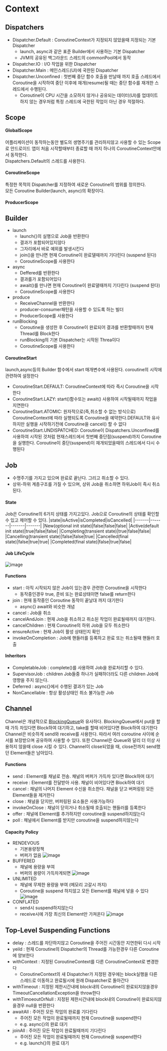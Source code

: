 # Context

## Dispatchers
- Dispatcher.Default : CoroutineContext가 지정되지 않았을때 지정되는 기본 Dispatcher
    - launch, async과 같은 표준 Builder에서 사용하는 기본 Dispatcher
    - JVM의 공유된 백그라운드 스레드의 commonPool에서 동작
- Dispatcher.IO : I/O 작업을 위한 Dispatcher
- Dispatcher.Main : 메인스레드(UI)에 국한된 Dispatcher
- Dispatcher.Unconfined : 첫번째 중단 함수 호출을 만날때 까지 호출 스레드에서 Coroutine을 시작하여 중단 이후에  재개(resume)될 때는 중단 함수를 재개한 스레드에서 수행된다. 
    - Coroutine이 CPU 시간을 소모하지 않거나 공유되는 데이터(UI)를 업데이트 하지 않는 경우처럼 특정 스레드에 국한된 작업이 아닌 경우 적절하다.


## Scope

#### GlobalScope
어플리케이션이 동작하는동안 별도의 생명주기를 관리하지않고 사용할 수 있는 Scope로
안드로이드 앱이 처음 시작할때부터 종료할 때 까지 하나의 CoroutineContext안에서 동작한다.  
Dispatchers.Default의 스레드를 사용한다.

#### CoroutineScope
특정한 목적의 Dispatcher를 지정하여 새로운 Coroutine의 범위를 정의한다.  
모든 Coroutine Builder(launch, async)의 확장이다.  

#### ProducerScope


## Builder
- launch 
    - launch{}의 실행으로 Job을 반환한다
    - 결과가 포함되어있지않다
    - 그자리에서 바로 예외를 발생시킨다
    - join()을 만나면 현재 Coroutine이 완료댈때까지 기다린다 (suspend 된다)
    - CoroutineScope를 사용한다  
- async
    - Deffered를 반환한다
    - 결과를가 포함되어있다
    - await()를 만나면 현재 Coroutine이 완료댈때까지 기다린다 (suspend 된다)
    - CoroutineScope를 사용한다  
- produce 
    - ReceiveChannel을 반환한다
    - producer-consumer패턴을 사용할 수 있도록 하는 빌더
    - ProducerScope를 사용한다  
- runBlocking
    - Coroutine을 생성한 후 Coroutine이 완료되어 결과를 반환할때까지 현재 Thread를 Block한다
    - runBlocking의 기본 Dispatcher는 시작된 Threa이다
    - CoroutineScope를 사용한다  

#### CoroutineStart
launch,async등의 Builder 함수에서 start 매개변수에 사용된다.
coroutine의 시작에 관련하여 설정한다  
- CoroutineStart.DEFAULT: CoroutineContext에 따라 즉시 Coroutine을 시작한다
- CoroutineStart.LAZY: start()함수또는 await() 사용하여 시작될때까지 작업을 지연한다
- CoroutineStart.ATOMIC: 원자적으로(즉,취소할 수 없는 방식으로) CoroutineContext에 따라 실행되도록 Coroutine을 예약한다.DEFAULT와 유사하지만 실행을 시작하기전에 Coroutine을 cancel() 할 수 없다
- CoroutineStart.UNDISPATCHED: Coroutine이 Dispatchers.Unconfined를 사용하여 시작된 것처럼 현재스레드에서 첫번째 중단점(suspend)까지 Coroutine을 실행한다. Coroutine이 중단(suspend)이 재개되었을때의 스레드에서 다시 수행된다


## Job
- 수명주기를 가지고 있으며 완료로 끝난다. 그리고 취소할 수 있다.  
- 상위-하위 계층구조를 가질 수 있으며, 상위 Job을 취소하면 하위Job이 즉시 취소된다.


#### State
Job은 Coroutine의 6가지 상태를 가지고있다.
Job으로 Coroutine의 상태를 확인할 수 있고 제어할 수 있다.
|state|isActive|isCompleted|isCancelled|
|-------|-------|-------|-------|
|New(optional init state)|false|false|false|
|Active(default init state)|true|false|false|
|Completing(transient state)|true|false|false|
|Cancelling(transient state)|false|false|true|
|Cancelled(final state)|false|true|true|
|Completed(final state)|false|true|false|  

#### Job LifeCycle
![image](https://user-images.githubusercontent.com/39984656/104475773-d21d7000-5602-11eb-9c5e-f889cb959539.png)


#### Functions
- start : 아직 시작되지 않은 Job이 있는경우 관련한 Coroutine을 시작한다
    - 동작중인경우 true, 준비 또는 완료상태이면 false를 return한다
- join : 현재 동작중인 Coroutine 동작이 끝날대 까지 대기한다
    - async{} await와 비슷한 개념  
- cancel : Job을 취소
- cancelAndJoin : 현재 Job을 취소하고 취소된 작업이 완료될때까지 대기한다.
- cancelChildren : 현재 Coroutine의 하위 Job을 모두 취소한다
- ensureActive : 현재 Job이 활성 상태인지 확인
- invokeOnCompletion : Job에 핸들러를 등록하고 완료 또는 취소될때 핸들러 호출


#### Inheritors
- CompletableJob : complete()를 사용하여 Job을 완료처리할 수 있다.
- SupervisorJob : children Job들중 하나가 실패하더라도 다른 children Job에 영향을 주지 않는다.
- Deferred : async{}에서 수행된 결과가 있는 Job
- NonCancellable : 항상 활성상태인 취소 불가능한 Job


## Channel
Channel은 개념적으로 [BlockingQueue](https://docs.oracle.com/javase/7/docs/api/java/util/concurrent/BlockingQueue.html)와 유사하다.
BlockingQueue에서 put을 할때 가득 차있다면 Block하여 대기하고, take를 할때 비어있다면 Block하여 대기한다
Channel은 비슷하게 send와 receive를 사용한다.
따라서 여러 coroutine 사이에 순서를 보장받으며 공유하여 사용할 수 있다.
또한 Channel은 Queue와 달리 더 이상 사용하지 않을때 close 시킬 수 있다.
Channel이 close되었을 때, close전까지 send했던 Element들은 남아있다.


#### Functions
- send : Element를 채널로 전송. 채널의 버퍼가 가득차 있다면 Block하여 대기
- receive : Element를 전달받아 사용. 채널이 비어있다면 Block하여 대기
- cancel : 채널의 나머지 Element 수신을 취소한다. 채널을 닫고 버퍼링된 모든 Element들을 제거한다
- close : 채널을 닫지만, 버퍼링된 요소들은 사용가능하다
- invokeOnClose : 채널이 닫히거나 취소될때 호출되는 핸들러를 등록한다
- offer : 채널에 Element를 추가하지만 coroutine을 suspend하지않는다
- poll :  채널에서 Element를 받지만 coroutine을 suspend하지않는다

#### Capacity Policy
- RENDEVOUS
    - 기본용량정책
    - 버퍼가 없음
![image](https://user-images.githubusercontent.com/39984656/104595869-8a582080-56b6-11eb-9f08-1eaf176fbd74.png)  
- BUFFERED
    - 채널에 용량을 부여
    - 버퍼의 용량이 가득차게되면 
![image](https://user-images.githubusercontent.com/39984656/104595947-a360d180-56b6-11eb-91ef-bb4ac75da032.png)
- UNLIMITED
    - 채널에 무제한 용량을 부여 (메모리 고갈시 까지)
    - Coroutine을 suspend 하지않고 모든 Element를 채널에 넣을 수 있다
![image](https://user-images.githubusercontent.com/39984656/104596041-c5f2ea80-56b6-11eb-8a63-faa006d3fd0f.png)
- CONFLATED
    - send시 suspend하지않는다
    - receive시에 가장 최신의 Element만 가져온다
![image](https://user-images.githubusercontent.com/39984656/104596084-d905ba80-56b6-11eb-9027-1c55b2e7b5a0.png)


## Top-Level Suspending Functions
- delay : 스레드를 차단하지않고 Coroutine을 주어진 시간동안 지연한뒤 다시 시작
- yeild : 현재 Coroutine의 Dispatcher의 Thread를 가능한경우 다른 Coroutine에 양보한다
- withContext : 지정된 CoroutineContext를 다른 CoroutineContext로 변경한다
    - CoroutineContext의 새 Dispatcher가 지정된 경우에는 block실행을 다른 스레드로 이동하고 완료될시에 원래 Dispatcher로 돌아간다
- withTimeout : 지정된 제한시간내에 block내의 Coroutine이 완료되지않을경우 TimeoutCancellationException을 throw한다
- withTimoeoutOrNull : 지정된 제한시간내에 block내의 Coroutine이 완료되지않을경우 null을 반환한다
- awaitAll : 주어진 모든 작업의 완료를 기다린다 
    - 주어진 모든 작업이 완료될때까지 현재 Coroutine을 suspend한다
    - e.g. async{}의 완료 대기
- joinAll : 주어진 모든 작업이 완료될때까지 기다린다 
    - 주어진 모든 작업이 완료될때까지 현재 Coroutine을 suspend한다
    - e.g. launch{}의 완료 대기